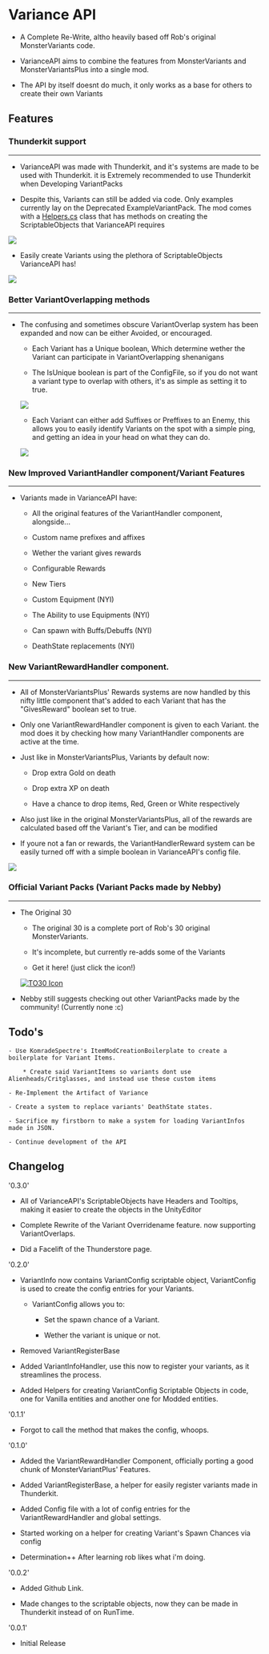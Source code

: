 # Variance API

* A Complete Re-Write, altho heavily based off Rob's original MonsterVariants code.

* VarianceAPI aims to combine the features from MonsterVariants and MonsterVariantsPlus into a single mod.

* The API by itself doesnt do much, it only works as a base for others to create their own Variants

## Features

### Thunderkit support

---

* VarianceAPI was made with Thunderkit, and it's systems are made to be used with Thunderkit. it is Extremely recommended to use Thunderkit when Developing VariantPacks

* Despite this, Variants can still be added via code. Only examples currently lay on the Deprecated ExampleVariantPack. The mod comes with a [Helpers.cs](https://github.com/Nebby1999/VarianceAPI/blob/main/VarianceAPI/Assets/Scripts/Modules/Helpers.cs) class that has methods on creating the ScriptableObjects that VarianceAPI requires

![](https://cdn.discordapp.com/attachments/850538397647110145/850538428600549406/3f27f0ee908f6a7fbbe5cb37bf008e52.png)

* Easily create Variants using the plethora of ScriptableObjects VarianceAPI has!

![](https://cdn.discordapp.com/attachments/850538397647110145/850539440274145290/db4b9fe789a08d6816dd03ca70bb0cd2.png)

### Better VariantOverlapping methods

---

* The confusing and sometimes obscure VariantOverlap system has been expanded and now can be either Avoided, or encouraged.

	- Each Variant has a Unique boolean, Which determine wether the Variant can participate in VariantOverlapping shenanigans

	- The IsUnique boolean is part of the ConfigFile, so if you do not want a variant type to overlap with others, it's as simple as setting it to true.

	![](https://cdn.discordapp.com/attachments/850538397647110145/850541041084792862/6fb62ee5e6874be18105adf94d46a0a1.png)

	- Each Variant can either add Suffixes or Preffixes to an Enemy, this allows you to easily identify Variants on the spot with a simple ping, and getting an idea in your head on what they can do.

	![](https://cdn.discordapp.com/attachments/850538397647110145/850540614377799750/b0e937810c9b97f6093f88bb99957bc4.png)

### New Improved VariantHandler component/Variant Features

---

* Variants made in VarianceAPI have:

	- All the original features of the VariantHandler component, alongside...

	- Custom name prefixes and affixes

	- Wether the variant gives rewards

	- Configurable Rewards

	- New Tiers

	- Custom Equipment (NYI)

	- The Ability to use Equipments (NYI)

	- Can spawn with Buffs/Debuffs (NYI)

	- DeathState replacements (NYI)

### New VariantRewardHandler component.

---

* All of MonsterVariantsPlus' Rewards systems are now handled by this nifty little component that's added to each Variant that has the "GivesReward" boolean set to true.

* Only one VariantRewardHandler component is given to each Variant. the mod does it by checking how many VariantHandler components are active at the time.

* Just like in MonsterVariantsPlus, Variants by default now:

	- Drop extra Gold on death

	- Drop extra XP on death

	- Have a chance to drop items, Red, Green or White respectively

* Also just like in the original MonsterVariantsPlus, all of the rewards are calculated based off the Variant's Tier, and can be modified

* If youre not a fan or rewards, the VariantHandlerReward system can be easily turned off with a simple boolean in VarianceAPI's config file.

![](https://cdn.discordapp.com/attachments/850538397647110145/850543234753101894/6d175bdf30f1ce8784c994e20f60873d.png)


### Official Variant Packs (Variant Packs made by Nebby)

---

* The Original 30

	* The original 30 is a complete port of Rob's 30 original MonsterVariants.

	* It's incomplete, but currently re-adds some of the Variants

	* Get it here! (just click the icon!)

	[![TO30 Icon](https://cdn.discordapp.com/attachments/850538397647110145/850546340403478528/icon.png)](https://thunderstore.io/package/Nebby/VariantPack_TheOriginal30/)

* Nebby still suggests checking out other VariantPacks made by the community! (Currently none :c)

## Todo's

	- Use KomradeSpectre's ItemModCreationBoilerplate to create a boilerplate for Variant Items.

		* Create said VariantItems so variants dont use Alienheads/Critglasses, and instead use these custom items

	- Re-Implement the Artifact of Variance

	- Create a system to replace variants' DeathState states.

	- Sacrifice my firstborn to make a system for loading VariantInfos made in JSON.

	- Continue development of the API


## Changelog
'0.3.0'

* All of VarianceAPI's ScriptableObjects have Headers and Tooltips, making it easier to create the objects in the UnityEditor

* Complete Rewrite of the Variant Overridename feature. now supporting VariantOverlaps.

* Did a Facelift of the Thunderstore page.

'0.2.0'

* VariantInfo now contains VariantConfig scriptable object, VariantConfig is used to create the config entries for your Variants.

	- VariantConfig allows you to:
		
		- Set the spawn chance of a Variant.

		- Wether the variant is unique or not.

* Removed VariantRegisterBase

* Added VariantInfoHandler, use this now to register your variants, as it streamlines the process.

* Added Helpers for creating VariantConfig Scriptable Objects in code, one for Vanilla entities and another one for Modded entities.

'0.1.1'

* Forgot to call the method that makes the config, whoops.

'0.1.0'

* Added the VariantRewardHandler Component, officially porting a good chunk of MonsterVariantPlus' Features.

* Added VariantRegisterBase, a helper for easily register variants made in Thunderkit.

* Added Config file with a lot of config entries for the VariantRewardHandler and global settings.

* Started working on a helper for creating Variant's Spawn Chances via config

* Determination++ After learning rob likes what i'm doing.

'0.0.2'

* Added Github Link.

* Made changes to the scriptable objects, now they can be made in Thunderkit instead of on RunTime.

'0.0.1'

* Initial Release